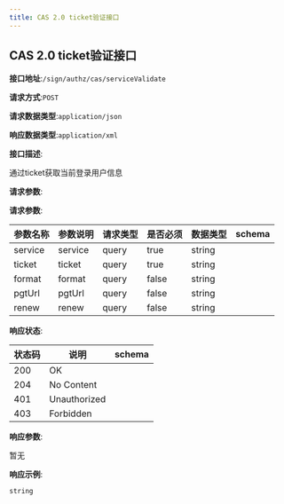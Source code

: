```yaml
---
title: CAS 2.0 ticket验证接口
---
```


## CAS 2.0 ticket验证接口


**接口地址**:`/sign/authz/cas/serviceValidate`


**请求方式**:`POST`


**请求数据类型**:`application/json`


**响应数据类型**:`application/xml`


**接口描述**:<p>通过ticket获取当前登录用户信息</p>



**请求参数**:


**请求参数**:


| 参数名称 | 参数说明 | 请求类型    | 是否必须 | 数据类型 | schema |
| -------- | -------- | ----- | -------- | -------- | ------ |
|service|service|query|true|string||
|ticket|ticket|query|true|string||
|format|format|query|false|string||
|pgtUrl|pgtUrl|query|false|string||
|renew|renew|query|false|string||


**响应状态**:


| 状态码 | 说明 | schema |
| -------- | -------- | ----- | 
|200|OK||
|204|No Content||
|401|Unauthorized||
|403|Forbidden||


**响应参数**:


暂无


**响应示例**:
```text
string
```